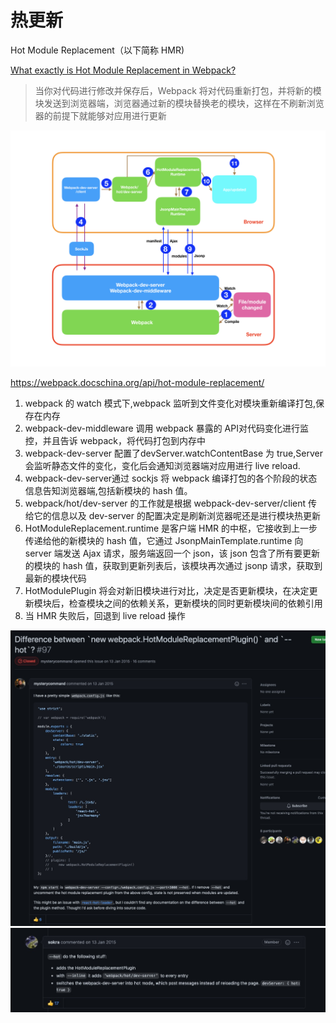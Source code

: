 # 热更新 
Hot Module Replacement（以下简称 HMR)

[What exactly is Hot Module Replacement in Webpack?](https://stackoverflow.com/questions/24581873/what-exactly-is-hot-module-replacement-in-webpack)

> 当你对代码进行修改并保存后，Webpack 将对代码重新打包，并将新的模块发送到浏览器端，浏览器通过新的模块替换老的模块，这样在不刷新浏览器的前提下就能够对应用进行更新

<img src="./../../_media/webpack/hotModuleReplacement.png">

https://webpack.docschina.org/api/hot-module-replacement/

1. webpack 的 watch 模式下,webpack 监听到文件变化对模块重新编译打包,保存在内存
2. webpack-dev-middleware 调用 webpack 暴露的 API对代码变化进行监控，并且告诉 webpack，将代码打包到内存中
3. webpack-dev-server 配置了devServer.watchContentBase 为 true,Server 会监听静态文件的变化，变化后会通知浏览器端对应用进行 live reload.
4. webpack-dev-server通过 sockjs 将 webpack 编译打包的各个阶段的状态信息告知浏览器端,包括新模块的 hash 值。
5. webpack/hot/dev-server 的工作就是根据 webpack-dev-server/client 传给它的信息以及 dev-server 的配置决定是刷新浏览器呢还是进行模块热更新
6. HotModuleReplacement.runtime 是客户端 HMR 的中枢，它接收到上一步传递给他的新模块的 hash 值，它通过 JsonpMainTemplate.runtime 向 server 端发送 Ajax 请求，服务端返回一个 json，该 json 包含了所有要更新的模块的 hash 值，获取到更新列表后，该模块再次通过 jsonp 请求，获取到最新的模块代码
7. HotModulePlugin 将会对新旧模块进行对比，决定是否更新模块，在决定更新模块后，检查模块之间的依赖关系，更新模块的同时更新模块间的依赖引用
8. 当 HMR 失败后，回退到 live reload 操作

<img src="./../../_media/webpack/issue-hmr.png">
<img src="./../../_media/webpack/sokra-hmr.png">
